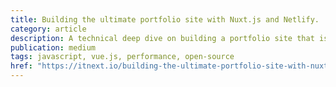 ```yaml
---
title: Building the ultimate portfolio site with Nuxt.js and Netlify.
category: article
description: A technical deep dive on building a portfolio site that is beautiful, blazing fast and 100% SEO optimized.
publication: medium
tags: javascript, vue.js, performance, open-source
href: "https://itnext.io/building-the-ultimate-portfolio-site-with-nuxt-js-and-netlify-beautiful-blazing-fast-100-seod-102913a60cfd?sk=796ec0cdf5ab4325f66a8dde48df1eff"
---
```

